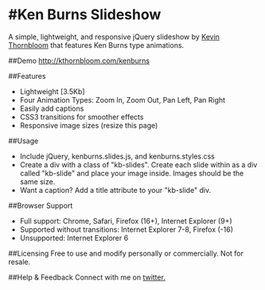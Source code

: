 #Ken Burns Slideshow
===================
A simple, lightweight, and responsive jQuery slideshow by <a href="http://kthornbloom.com" target="_blank">Kevin Thornbloom</a> that features Ken Burns type animations.


##Demo
http://kthornbloom.com/kenburns

##Features

- Lightweight [3.5Kb]
- Four Animation Types: Zoom In, Zoom Out, Pan Left, Pan Right
- Easily add captions
- CSS3 transitions for smoother effects
- Responsive image sizes (resize this page)

##Usage

- Include jQuery, kenburns.slides.js, and kenburns.styles.css
- Create a div with a class of "kb-slides". Create each slide within as a div called "kb-slide" and place your image inside. Images should be the same size. 
- Want a caption? Add a title attribute to your "kb-slide" div.

##Browser Support
- Full support: Chrome, Safari, Firefox (16+), Internet Explorer (9+)
- Supported without transitions: Internet Explorer 7-8, Firefox (-16)
- Unsupported: Internet Explorer 6

		

##Licensing
Free to use and modify personally or commercially. Not for resale. 

##Help & Feedback
Connect with me on <a href="https://twitter.com/kthornbloom" target="_blank">twitter.</a>

